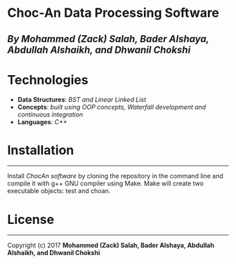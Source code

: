 # Choc-An Data Processing Software
## *By Mohammed (Zack) Salah, Bader Alshaya, Abdullah Alshaikh, and Dhwanil Chokshi*

# Technologies
* **Data Structures**: *BST and Linear Linked List*
* **Concepts**: *built using OOP concepts, Waterfall development and continuous integration*
* **Languages**: *C++*

# Installation
------------
Install *ChocAn software* by cloning the repository in the command line and compile it with g++ GNU compiler using Make. Make will create two executable objects: test and choan. 

# License
-------
Copyright (c) 2017 **Mohammed (Zack) Salah, Bader Alshaya, Abdullah Alshaikh, and Dhwanil Chokshi**
